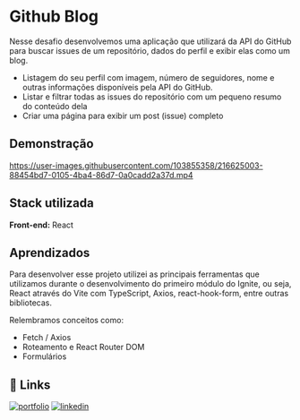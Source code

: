 # Github Blog

Nesse desafio desenvolvemos uma aplicação que utilizará da API do GitHub para buscar issues de um repositório, dados do perfil e exibir elas como um blog.

- Listagem do seu perfil com imagem, número de seguidores, nome e outras informações disponíveis pela API do GitHub.
- Listar e filtrar todas as issues do repositório com um pequeno resumo do conteúdo dela
- Criar uma página para exibir um post (issue) completo

## Demonstração

https://user-images.githubusercontent.com/103855358/216625003-88454bd7-0105-4ba4-86d7-0a0cadd2a37d.mp4

## Stack utilizada

**Front-end:** React

## Aprendizados

Para desenvolver esse projeto utilizei as principais ferramentas que utilizamos durante o desenvolvimento do primeiro módulo do Ignite, ou seja, React através do Vite com TypeScript, Axios, react-hook-form, entre outras bibliotecas.

Relembramos conceitos como:

- Fetch / Axios
- Roteamento e React Router DOM
- Formulários

## 🔗 Links

[![portfolio](https://img.shields.io/badge/my_portfolio-000?style=for-the-badge&logo=ko-fi&logoColor=white)](https://felipepeduardo.github.io/Portfolio/)
[![linkedin](https://img.shields.io/badge/linkedin-0A66C2?style=for-the-badge&logo=linkedin&logoColor=white)](https://www.linkedin.com/in/felipepereiraeduardo/)

